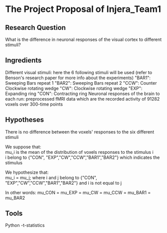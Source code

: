 # The Project Proposal of Injera_Team1
## Research Question 
What is the difference in neuronal responses of the visual cortex to different stimuli?
## Ingredients
Different visual stimuli: here the 6 following stimuli will be used (refer to Benson's research paper for more info about the experiments)
"BAR1": Sweeping Bars repeat 1
"BAR2": Sweeping Bars repeat 2
"CCW": Counter Clockwise rotating wedge
"CW": Clockwise rotating wedge
"EXP": Expanding ring
"CON": Contracting ring
Neuronal responses of the brain to each run: preprocessed fMRI data which are the recorded activity of 91282 voxels over 300-time points
## Hypotheses 
There is no difference between the voxels' responses to the six different stimuli

We suppose that:  
mu_i is the mean of the distribution of voxels responses to the stimulus i  
i belong to {"CON", "EXP","CW","CCW","BAR1","BAR2"} which indicates the stimulus

We hypothesize that:  
mu_i = mu_j; where i and j belong to {"CON", "EXP","CW","CCW","BAR1","BAR2"} and i is not equal to j

In other words:
mu_CON = mu_EXP = mu_CW = mu_CCW = mu_BAR1 = mu_BAR2
## Tools
Python 
-t-statistics

